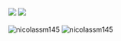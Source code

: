 

<div>
  <a href="mailto://nicolassm145@gmail.com"><img src="https://img.shields.io/badge/Gmail-D14836?style=for-the-badge&logo=gmail&logoColor=white"></a>
  <!---<a href=""><img src="https://img.shields.io/badge/linkedin-%230077B5.svg?style=for-the-badge&logo=linkedin&logoColor=white"></a>--->
  <a href="https://www.instagram.com/nicolassm__/"><img src="https://img.shields.io/badge/Instagram-%23E4405F.svg?style=for-the-badge&logo=Instagram&logoColor=white"></a>
</div>

<br>

<div>
  <img src="https://github-readme-stats.vercel.app/api?username=nicolassm145&show_icons=true&locale=en&theme=midnight-purple&count_private=true" alt="nicolassm145" />
  <img src="https://github-readme-stats.vercel.app/api/top-langs?username=nicolassm145&show_icons=true&locale=en&theme=midnight-purple" alt="nicolassm145" />
</div>

